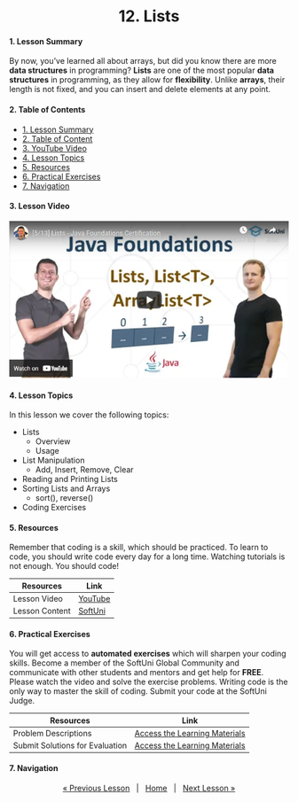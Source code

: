<h1 align="center">12. Lists</h1>

#### 1. Lesson Summary

By now, you’ve learned all about arrays, but did you know there are more **data structures** in programming? **Lists** are one of the most popular **data structures** in programming, as they allow for **flexibility**. Unlike **arrays**, their length is not fixed, and you can insert and delete elements at any point.

#### 2. Table of Contents
* [1. Lesson Summary](#1-Lesson-Summary)
* [2. Table of Content](#2-Table-of-Content)
* [3. YouTube Video](#3-YouTube-Video)
* [4. Lesson Topics](#4-Lesson-Topics)
* [5. Resources](#5-Resources)
* [6. Practical Exercises](#6-Practical-Exercises)
* [7. Navigation](#7-Navigation)

#### 3. Lesson Video
<p align="center">
<a href="https://youtu.be/wOGHTzrz9Hw">
    <img src="assets/embedded-videos/12.png" alt="YouTube Thumbnail">
 </a>
</p>

#### 4. Lesson Topics
In this lesson we cover the following topics:
* Lists
    * Overview
    * Usage
* List Manipulation
    * Add, Insert, Remove, Clear
* Reading and Printing Lists
* Sorting Lists and Arrays
    * sort(), reverse()
* Coding Exercises

#### 5. Resources
<p>Remember that coding is a skill, which should be practiced. To learn to code, you should write code every day for a long time. Watching tutorials is not enough. You should code! </p>

| Resources | Link |
| ----- | ----- |
| Lesson Video| [YouTube](https://youtu.be/wOGHTzrz9Hw) |
| Lesson Content | [SoftUni](https://softuni.org/code-lessons/java-foundations-certification-lists/) |

#### 6. Practical Exercises
You will get access to **automated exercises** which will sharpen your coding skills. Become a member of the SoftUni Global Community and communicate with other students and mentors and get help for **FREE**.
Please watch the video and solve the exercise problems. Writing code is the only way to master the skill of coding. Submit your code at the SoftUni Judge.

| Resources | Link |
| ----- | ----- |
| Problem Descriptions | [Access the Learning Materials](https://softuni.org/code-lessons/java-foundations-certification-lists/) |
| Submit Solutions for Evaluation | [Access the Learning Materials](https://softuni.org/code-lessons/java-foundations-certification-lists/) |

#### 7. Navigation

<p align="center">
    <a href="https://github.com/SoftUni/Free-Java-Certification-Course/blob/main/lessons/11-Methods.md">« Previous Lesson</a> &nbsp; | &nbsp; <a href="https://github.com/SoftUni/Free-Java-Certification-Course">Home</a> &nbsp; | &nbsp; <a href="https://github.com/SoftUni/Free-Java-Certification-Course/blob/main/lessons/13-Strings-and-Text-Processing.md">Next Lesson »</a>
</p>




